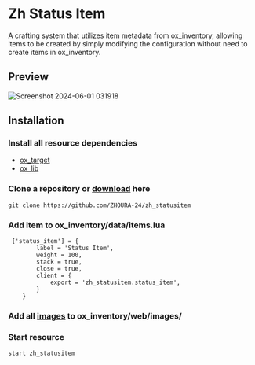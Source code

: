 # Zh Status Item

A crafting system that utilizes item metadata from ox_inventory, 
allowing items to be created by simply modifying the configuration without need to create items in ox_inventory.

## Preview
![Screenshot 2024-06-01 031918](https://github.com/ZHOURA-24/zh_statusitem/assets/98719591/b84807a3-cba0-4eb1-8737-7a11154bdc04)

## Installation

### Install all resource dependencies
- [ox_target](https://github.com/overextended/ox_target)
- [ox_lib](https://github.com/overextended/ox_lib)

### Clone a repository or [download](https://github.com/ZHOURA-24/zh_statusitem/releases) here

```
git clone https://github.com/ZHOURA-24/zh_statusitem
```

### Add item to ox_inventory/data/items.lua

```
 ['status_item'] = {
		label = 'Status Item',
		weight = 100,
		stack = true,
		close = true,
		client = {
			export = 'zh_statusitem.status_item',
		}
	}
```

### Add all [images](https://github.com/ZHOURA-24/zh_statusitem/tree/main/web/public/images) to ox_inventory/web/images/ 


### Start resource

```
start zh_statusitem
```
